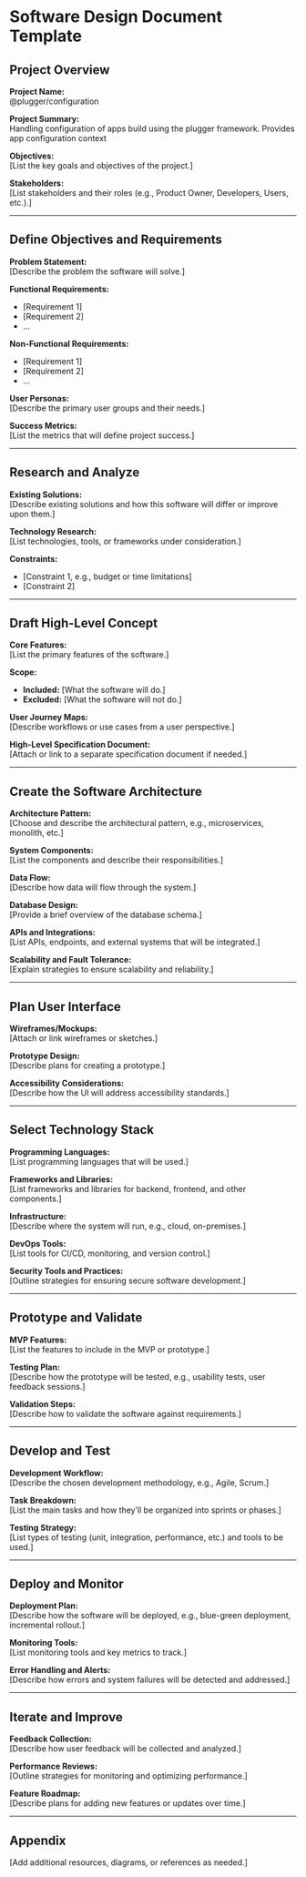 # Software Design Document Template

## Project Overview
**Project Name:**  
@plugger/configuration

**Project Summary:**  
Handling configuration of apps build using the plugger framework. 
Provides app configuration context

**Objectives:**  
[List the key goals and objectives of the project.]

**Stakeholders:**  
[List stakeholders and their roles (e.g., Product Owner, Developers, Users, etc.).]

---

## Define Objectives and Requirements
**Problem Statement:**  
[Describe the problem the software will solve.]

**Functional Requirements:**  
- [Requirement 1]  
- [Requirement 2]  
- ...

**Non-Functional Requirements:**  
- [Requirement 1]  
- [Requirement 2]  
- ...

**User Personas:**  
[Describe the primary user groups and their needs.]

**Success Metrics:**  
[List the metrics that will define project success.]

---

## Research and Analyze
**Existing Solutions:**  
[Describe existing solutions and how this software will differ or improve upon them.]

**Technology Research:**  
[List technologies, tools, or frameworks under consideration.]

**Constraints:**  
- [Constraint 1, e.g., budget or time limitations]  
- [Constraint 2]  

---

## Draft High-Level Concept
**Core Features:**  
[List the primary features of the software.]

**Scope:**  
- **Included:** [What the software will do.]  
- **Excluded:** [What the software will not do.]  

**User Journey Maps:**  
[Describe workflows or use cases from a user perspective.]

**High-Level Specification Document:**  
[Attach or link to a separate specification document if needed.]

---

## Create the Software Architecture
**Architecture Pattern:**  
[Choose and describe the architectural pattern, e.g., microservices, monolith, etc.]

**System Components:**  
[List the components and describe their responsibilities.]

**Data Flow:**  
[Describe how data will flow through the system.]

**Database Design:**  
[Provide a brief overview of the database schema.]

**APIs and Integrations:**  
[List APIs, endpoints, and external systems that will be integrated.]

**Scalability and Fault Tolerance:**  
[Explain strategies to ensure scalability and reliability.]

---

## Plan User Interface
**Wireframes/Mockups:**  
[Attach or link wireframes or sketches.]

**Prototype Design:**  
[Describe plans for creating a prototype.]

**Accessibility Considerations:**  
[Describe how the UI will address accessibility standards.]

---

## Select Technology Stack
**Programming Languages:**  
[List programming languages that will be used.]

**Frameworks and Libraries:**  
[List frameworks and libraries for backend, frontend, and other components.]

**Infrastructure:**  
[Describe where the system will run, e.g., cloud, on-premises.]

**DevOps Tools:**  
[List tools for CI/CD, monitoring, and version control.]

**Security Tools and Practices:**  
[Outline strategies for ensuring secure software development.]

---

## Prototype and Validate
**MVP Features:**  
[List the features to include in the MVP or prototype.]

**Testing Plan:**  
[Describe how the prototype will be tested, e.g., usability tests, user feedback sessions.]

**Validation Steps:**  
[Describe how to validate the software against requirements.]

---

## Develop and Test
**Development Workflow:**  
[Describe the chosen development methodology, e.g., Agile, Scrum.]

**Task Breakdown:**  
[List the main tasks and how they’ll be organized into sprints or phases.]

**Testing Strategy:**  
[List types of testing (unit, integration, performance, etc.) and tools to be used.]

---

## Deploy and Monitor
**Deployment Plan:**  
[Describe how the software will be deployed, e.g., blue-green deployment, incremental rollout.]

**Monitoring Tools:**  
[List monitoring tools and key metrics to track.]

**Error Handling and Alerts:**  
[Describe how errors and system failures will be detected and addressed.]

---

## Iterate and Improve
**Feedback Collection:**  
[Describe how user feedback will be collected and analyzed.]

**Performance Reviews:**  
[Outline strategies for monitoring and optimizing performance.]

**Feature Roadmap:**  
[Describe plans for adding new features or updates over time.]

---

## Appendix
[Add additional resources, diagrams, or references as needed.]


